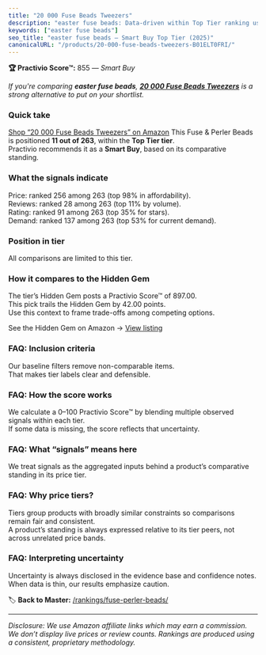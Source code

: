 ```yaml
---
title: "20 000 Fuse Beads Tweezers"
description: "easter fuse beads: Data-driven within Top Tier ranking using the Practivio Score™. Positioned by quality, value, demand, findability, momentum."
keywords: ["easter fuse beads"]
seo_title: "easter fuse beads — Smart Buy Top Tier (2025)"
canonicalURL: "/products/20-000-fuse-beads-tweezers-B01ELT0FRI/"
---
```


**🏆 Practivio Score™:** 855 — _Smart Buy_


*If you're comparing **easter fuse beads**, **[20 000 Fuse Beads Tweezers](https://www.amazon.com/dp/B01ELT0FRI?tag=practivio-20)** is a strong alternative to put on your shortlist.*
### Quick take
[Shop “20 000 Fuse Beads Tweezers” on Amazon](https://www.amazon.com/dp/B01ELT0FRI?tag=practivio-20)
This Fuse & Perler Beads is positioned **11 out of 263**, within the **Top Tier tier**.  
Practivio recommends it as a **Smart Buy**, based on its comparative standing.

### What the signals indicate
Price: ranked 256 among 263 (top 98% in affordability).  
Reviews: ranked 28 among 263 (top 11% by volume).  
Rating: ranked 91 among 263 (top 35% for stars).  
Demand: ranked 137 among 263 (top 53% for current demand).

### Position in tier
All comparisons are limited to this tier.

### How it compares to the Hidden Gem
The tier’s Hidden Gem posts a Practivio Score™ of 897.00.  
This pick trails the Hidden Gem by 42.00 points.  
Use this context to frame trade-offs among competing options.  

See the Hidden Gem on Amazon → [View listing](https://www.amazon.com/dp/B000ZDME7Y?tag=practivio-20)

### FAQ: Inclusion criteria
Our baseline filters remove non-comparable items.  
That makes tier labels clear and defensible.

### FAQ: How the score works
We calculate a 0–100 Practivio Score™ by blending multiple observed signals within each tier.  
If some data is missing, the score reflects that uncertainty.

### FAQ: What “signals” means here
We treat signals as the aggregated inputs behind a product’s comparative standing in its price tier.

### FAQ: Why price tiers?
Tiers group products with broadly similar constraints so comparisons remain fair and consistent.  
A product’s standing is always expressed relative to its tier peers, not across unrelated price bands.

### FAQ: Interpreting uncertainty
Uncertainty is always disclosed in the evidence base and confidence notes.  
When data is thin, our results emphasize caution.


🏷️ **Back to Master:** [/rankings/fuse-perler-beads/](/rankings/fuse-perler-beads/)

---
_Disclosure: We use Amazon affiliate links which may earn a commission. We don’t display live prices or review counts. Rankings are produced using a consistent, proprietary methodology._
